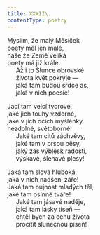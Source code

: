 ```yaml
---
title: XXXII\.
contentType: poetry
---
```


Myslím, že malý Měsíček  
poety měl jen malé,  
naše že Země veliká  
poety má již krále.  
     Až i to Slunce obrovské  
     života květ pokryje —  
     jaká tam budou srdce as,  
     jaká v nich poesie!

  

Jací tam velcí tvorové,  
jaké jich touhy vzdorné,  
jaké v jich očích myšlénky  
nezdolné, světoborné!  
     Jaké tam citů záchvěvy,  
     jaké tam v prsou běsy,  
     jaký zas výblesk radosti,  
     výskavé, šlehavé plesy!

  

Jaká tam slova hluboká,  
jaká v nich nadšení záře!  
Jaká tam bujnost mladých těl,  
jaké tam oslnné tváře!  
     Jaké tam jásavé naděje,  
     jaká tam lásky tíseň —  
     chtěl bych za cenu života  
     procítit slunečnou píseň!
